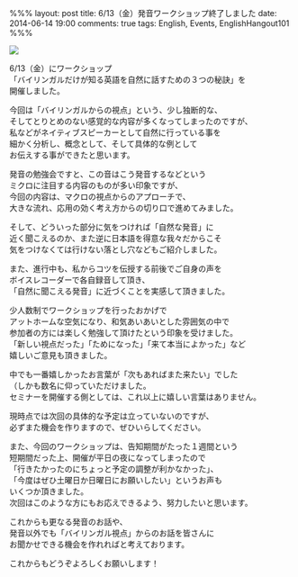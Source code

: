 %%%
layout: post
title: 6/13（金）発音ワークショップ終了しました
date: 2014-06-14 19:00
comments: true
tags: English, Events, EnglishHangout101
%%%

<img src="/assets/images/common/english-hangout101-logo.jpeg" />

6/13（金）にワークショップ<br />
「バイリンガルだけが知る英語を自然に話すための３つの秘訣」を<br />
開催しました。

今回は「バイリンガルからの視点」という、少し独断的な、<br />
そしてとりとめのない感覚的な内容が多くなってしまったのですが、<br />
私などがネイティブスピーカーとして自然に行っている事を<br />
細かく分析し、概念として、そして具体的な例として<br />
お伝えする事ができたと思います。

発音の勉強会ですと、この音はこう発音するなどという<br />
ミクロに注目する内容のものが多い印象ですが、<br />
今回の内容は、マクロの視点からのアプローチで、<br />
大きな流れ、応用の効く考え方からの切り口で進めてみました。

そして、どういった部分に気をつければ「自然な発音」に<br />
近く聞こえるのか、また逆に日本語を得意な我々だからこそ<br />
気をつけなくては行けない落とし穴などもご紹介しました。

また、進行中も、私からコツを伝授する前後でご自身の声を<br />
ボイスレコーダーで各自録音して頂き、<br />
「自然に聞こえる発音」に近づくことを実感して頂きました。

少人数制でワークショップを行ったおかげで<br />
アットホームな空気になり、和気あいあいとした雰囲気の中で<br />
参加者の方には楽しく勉強して頂けたという印象を受けました。<br />
「新しい視点だった」「ためになった」「来て本当によかった」など<br />
嬉しいご意見も頂きました。

中でも一番嬉しかったお言葉が「次もあればまた来たい」でした<br />
（しかも数名に仰っていただけました。<br />
セミナーを開催する側としては、これ以上に嬉しい言葉はありません。

現時点では次回の具体的な予定は立っていないのですが、<br />
必ずまた機会を作りますので、ぜひいらしてください。

また、今回のワークショップは、告知期間がたった１週間という<br />
短期間だった上、開催が平日の夜になってしまったので<br />
「行きたかったのにちょっと予定の調整が利かなかった」、<br />
「今度はぜひ土曜日か日曜日にお願いしたい」というお声も<br />
いくつか頂きました。<br />
次回はこのような方にもお応えできるよう、努力したいと思います。

これからも更なる発音のお話や、<br />
発音以外でも「バイリンガル視点」からのお話を皆さんに<br />
お聞かせできる機会を作れればと考えております。

これからもどうぞよろしくお願いします！
